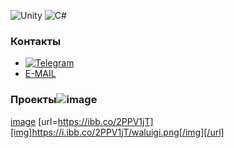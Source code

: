 ![Unity](https://img.shields.io/badge/unity-%23000000.svg?style=for-the-badge&logo=unity&logoColor=white)
![C#](https://img.shields.io/badge/c%23-%23239120.svg?style=for-the-badge&logo=c-sharp&logoColor=white)

### Контакты
- [![Telegram](https://img.shields.io/badge/-Telegram-090909?style=for-the-badge&logo=telegram)](https://t.me/und3rd0gg) 
- [E-MAIL](ibanaski24@gmail.com)


### Проекты![image](https://user-images.githubusercontent.com/66969434/204575607-5786149e-2bfd-4f29-8fd7-d13a5b68d120.png)
[image](https://ibb.co/2PPV1jT)
[url=https://ibb.co/2PPV1jT][img]https://i.ibb.co/2PPV1jT/waluigi.png[/img][/url]
